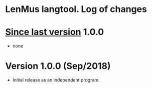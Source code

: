 # LenMus langtool. Log of changes


[Since last version] 1.0.0
=============================

* none

Version 1.0.0 (Sep/2018)
=======================================================================

* Initial release as an independent program.


[Since last version]: https://github.com/lenmus/langtool/compare/1.0.0...HEAD


